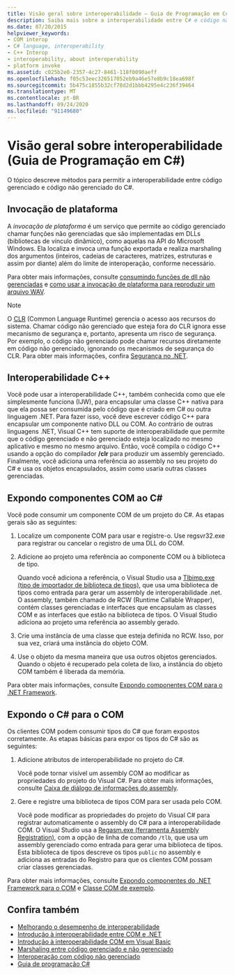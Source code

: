 ```yaml
---
title: Visão geral sobre interoperabilidade – Guia de Programação em C#
description: Saiba mais sobre a interoperabilidade entre C# e código não gerenciado, incluindo invocação de plataforma, interoperabilidade de C++, expondo componentes COM para C# e expondo C# para COM.
ms.date: 07/20/2015
helpviewer_keywords:
- COM interop
- C# language, interoperability
- C++ Interop
- interoperability, about interoperability
- platform invoke
ms.assetid: c025b2e0-2357-4c27-8461-118f0090aeff
ms.openlocfilehash: f05c53eec326517052eb9a46e57e8b9c18ea698f
ms.sourcegitcommit: 5b475c1855b32cf78d2d1bbb4295e4c236f39464
ms.translationtype: MT
ms.contentlocale: pt-BR
ms.lasthandoff: 09/24/2020
ms.locfileid: "91149680"
---
```

# <a name="interoperability-overview-c-programming-guide"></a>Visão geral sobre interoperabilidade (Guia de Programação em C#)

O tópico descreve métodos para permitir a interoperabilidade entre código gerenciado e código não gerenciado do C#.  
  
## <a name="platform-invoke"></a>Invocação de plataforma  

 A *invocação de plataforma* é um serviço que permite ao código gerenciado chamar funções não gerenciadas que são implementadas em DLLs (bibliotecas de vínculo dinâmico), como aquelas na API do Microsoft Windows. Ela localiza e invoca uma função exportada e realiza marshaling dos argumentos (inteiros, cadeias de caracteres, matrizes, estruturas e assim por diante) além do limite de interoperação, conforme necessário.  
  
Para obter mais informações, consulte [consumindo funções de dll não gerenciadas](../../../framework/interop/consuming-unmanaged-dll-functions.md) e [como usar a invocação de plataforma para reproduzir um arquivo WAV](./how-to-use-platform-invoke-to-play-a-wave-file.md).
  
> [!NOTE]
> O [CLR](../../../standard/clr.md) (Common Language Runtime) gerencia o acesso aos recursos do sistema. Chamar código não gerenciado que esteja fora do CLR ignora esse mecanismo de segurança e, portanto, apresenta um risco de segurança. Por exemplo, o código não gerenciado pode chamar recursos diretamente em código não gerenciado, ignorando os mecanismos de segurança do CLR. Para obter mais informações, confira [Segurança no .NET](../../../standard/security/index.md).  
  
## <a name="c-interop"></a>Interoperabilidade C++  

 Você pode usar a interoperabilidade C++, também conhecida como que ele simplesmente funciona (IJW), para encapsular uma classe C++ nativa para que ela possa ser consumida pelo código que é criado em C# ou outra linguagem .NET. Para fazer isso, você deve escrever código C++ para encapsular um componente nativo DLL ou COM. Ao contrário de outras linguagens .NET, Visual C++ tem suporte de interoperabilidade que permite que o código gerenciado e não gerenciado esteja localizado no mesmo aplicativo e mesmo no mesmo arquivo. Então, você compila o código C++ usando a opção do compilador **/clr** para produzir um assembly gerenciado. Finalmente, você adiciona uma referência ao assembly no seu projeto do C# e usa os objetos encapsulados, assim como usaria outras classes gerenciadas.  
  
## <a name="exposing-com-components-to-c"></a>Expondo componentes COM ao C\#

 Você pode consumir um componente COM de um projeto do C#. As etapas gerais são as seguintes:  
  
1. Localize um componente COM para usar e registre-o. Use regsvr32.exe para registrar ou cancelar o registro de uma DLL do COM.  
  
2. Adicione ao projeto uma referência ao componente COM ou à biblioteca de tipo.  
  
     Quando você adiciona a referência, o Visual Studio usa a [Tlbimp.exe (tipo de importador de biblioteca de tipos)](../../../framework/tools/tlbimp-exe-type-library-importer.md), que usa uma biblioteca de tipos como entrada para gerar um assembly de interoperabilidade .net. O assembly, também chamado de RCW (Runtime Callable Wrapper), contém classes gerenciadas e interfaces que encapsulam as classes COM e as interfaces que estão na biblioteca de tipos. O Visual Studio adiciona ao projeto uma referência ao assembly gerado.  
  
3. Crie uma instância de uma classe que esteja definida no RCW. Isso, por sua vez, criará uma instância do objeto COM.  
  
4. Use o objeto da mesma maneira que usa outros objetos gerenciados. Quando o objeto é recuperado pela coleta de lixo, a instância do objeto COM também é liberada da memória.  
  
 Para obter mais informações, consulte [Expondo componentes COM para o .NET Framework](../../../framework/interop/exposing-com-components.md).  
  
## <a name="exposing-c-to-com"></a>Expondo o C# para o COM  

 Os clientes COM podem consumir tipos do C# que foram expostos corretamente. As etapas básicas para expor os tipos do C# são as seguintes:  
  
1. Adicione atributos de interoperabilidade no projeto do C#.  
  
     Você pode tornar visível um assembly COM ao modificar as propriedades do projeto do Visual C#. Para obter mais informações, consulte [Caixa de diálogo de informações do assembly](/visualstudio/ide/reference/assembly-information-dialog-box).  
  
2. Gere e registre uma biblioteca de tipos COM para ser usada pelo COM.  
  
     Você pode modificar as propriedades do projeto do Visual C# para registrar automaticamente o assembly do C# para a interoperabilidade COM. O Visual Studio usa a [Regasm.exe (ferramenta Assembly Registration)](../../../framework/tools/regasm-exe-assembly-registration-tool.md), com a opção de linha de comando `/tlb`, que usa um assembly gerenciado como entrada para gerar uma biblioteca de tipos. Esta biblioteca de tipos descreve os tipos `public` no assembly e adiciona as entradas do Registro para que os clientes COM possam criar classes gerenciadas.  
  
 Para obter mais informações, consulte [Expondo componentes do .NET Framework para o COM](../../../framework/interop/exposing-dotnet-components-to-com.md) e [Classe COM de exemplo](./example-com-class.md).  
  
## <a name="see-also"></a>Confira também

- [Melhorando o desempenho de interoperabilidade](/previous-versions/msp-n-p/ff647812(v=pandp.10))
- [Introdução à interoperabilidade entre COM e .NET](/office/client-developer/outlook/pia/introduction-to-interoperability-between-com-and-net)
- [Introdução à interoperabilidade COM em Visual Basic](../../../visual-basic/programming-guide/com-interop/introduction-to-com-interop.md)
- [Marshaling entre código gerenciado e não gerenciado](../../../framework/interop/interop-marshaling.md)
- [Interoperação com código não gerenciado](../../../framework/interop/index.md)
- [Guia de programação C#](../index.md)
